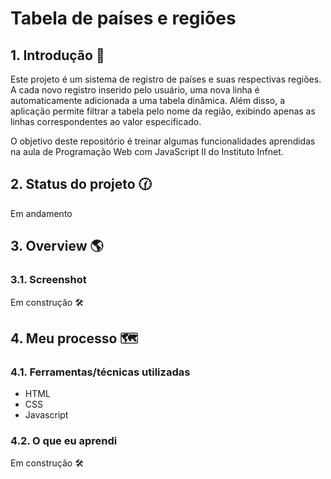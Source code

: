 # Tabela de países e regiões 

## 1. Introdução 📝

Este projeto é um sistema de registro de países e suas respectivas regiões. A cada novo registro inserido pelo usuário, uma nova linha é automaticamente adicionada a uma tabela dinâmica. Além disso, a aplicação permite filtrar a tabela pelo nome da região, exibindo apenas as linhas correspondentes ao valor especificado.

O objetivo deste repositório é treinar algumas funcionalidades aprendidas na aula de Programação Web com JavaScript II do Instituto Infnet.
<br>

## 2. Status do projeto 🕜

Em andamento
<br>

## 3. Overview 🌎

### 3.1. Screenshot

Em construção 🛠️

## 4. Meu processo 🗺️

### 4.1. Ferramentas/técnicas utilizadas

 - HTML
 - CSS
 - Javascript

### 4.2. O que eu aprendi

Em construção 🛠️
